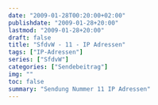 ```yaml
---
date: "2009-01-28T00:20:00+02:00"
publishdate: "2009-01-28+20:00"
lastmod: "2009-01-28+20:00"
draft: false
title: "SfdvW - 11 - IP Adressen"
tags: ["IP-Adressen"]
series: ["SfdvW"]
categories: ["Sendebeitrag"]
img: ""
toc: false
summary: "Sendung Nummer 11 IP Adressen"
---
```


<div id="example"></div>
<script src="https://cdn.podlove.org/web-player/embed.js"></script>

<script>
  podlovePlayer('#example', '/blog/sfdvw11.json');
</script>
